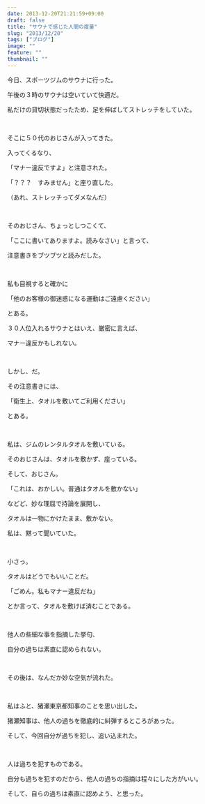 ```yaml
---
date: 2013-12-20T21:21:59+09:00
draft: false
title: "サウナで感じた人間の度量"
slug: "2013/12/20"
tags: ["ブログ"]
image: ""
feature: ""
thumbnail: ""
---
```

<p>今日、スポーツジムのサウナに行った。</p><p>午後の３時のサウナは空いていて快適だ。</p><p>私だけの貸切状態だったため、足を伸ばしてストレッチをしていた。</p><br/><p>そこに５０代のおじさんが入ってきた。</p><p>入ってくるなり、</p><p>「マナー違反ですよ」と注意された。</p><p>「？？？　すみません」と座り直した。</p><p>（あれ、ストレッチってダメなんだ）</p><br/><p>そのおじさん、ちょっとしつこくて、</p><p>「ここに書いてありますよ。読みなさい」と言って、</p><p>注意書きをブツブツと読みだした。</p><br/><p>私も目視すると確かに</p><p>「他のお客様の御迷惑になる運動はご遠慮ください」</p><p>とある。</p><p>３０人位入れるサウナとはいえ、厳密に言えば、</p><p>マナー違反かもしれない。</p><br/><p>しかし、だ。</p><p>その注意書きには、</p><p>「衛生上、タオルを敷いてご利用ください」</p><p>とある。</p><br/><p>私は、ジムのレンタルタオルを敷いている。</p><p>そのおじさんは、タオルを敷かず、座っている。</p><p>そして、おじさん。</p><p>「これは、おかしい。普通はタオルを敷かない」</p><p>などど、妙な理屈で持論を展開し、</p><p>タオルは一物にかけたまま、敷かない。</p><p>私は、黙って聞いていた。</p><br/><p>小さっ。</p><p>タオルはどうでもいいことだ。</p><p>「ごめん。私もマナー違反だね」</p><p>とか言って、タオルを敷けば済むことである。</p><br/><p>他人の些細な事を指摘した挙句、</p><p>自分の過ちは素直に認められない。</p><br/><p>その後は、なんだか妙な空気が流れた。</p><br/><p>私はふと、猪瀬東京都知事のことを思い出した。</p><p>猪瀬知事は、他人の過ちを徹底的に糾弾するところがあった。</p><p>そして、今回自分が過ちを犯し、追い込まれた。</p><br/><p>人は過ちを犯すものである。</p><p>自分も過ちを犯すのだから、他人の過ちの指摘は程々にした方がいい。</p><p>そして、自らの過ちは素直に認めよう、と思った。</p><br/><br/><br/><br/><br/>

